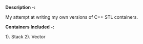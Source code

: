 **Description -:**

My attempt at writing my own versions of C++ STL containers.

**Containers Included -:**

1). Stack
2). Vector

